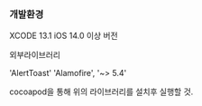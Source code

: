 
### 개발환경 

XCODE 13.1
iOS 14.0 이상 버전

외부라이브러리

'AlertToast'
'Alamofire', '~> 5.4'

cocoapod을 통해 위의 라이브러리를 설치후 실행할 것.
